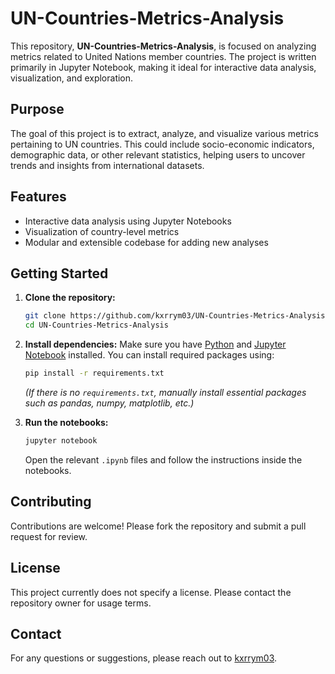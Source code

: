 # UN-Countries-Metrics-Analysis

This repository, **UN-Countries-Metrics-Analysis**, is focused on analyzing metrics related to United Nations member countries. The project is written primarily in Jupyter Notebook, making it ideal for interactive data analysis, visualization, and exploration.

## Purpose

The goal of this project is to extract, analyze, and visualize various metrics pertaining to UN countries. This could include socio-economic indicators, demographic data, or other relevant statistics, helping users to uncover trends and insights from international datasets.

## Features

- Interactive data analysis using Jupyter Notebooks
- Visualization of country-level metrics
- Modular and extensible codebase for adding new analyses

## Getting Started

1. **Clone the repository:**
   ```bash
   git clone https://github.com/kxrrym03/UN-Countries-Metrics-Analysis.git
   cd UN-Countries-Metrics-Analysis
   ```

2. **Install dependencies:**
   Make sure you have [Python](https://www.python.org/) and [Jupyter Notebook](https://jupyter.org/) installed. You can install required packages using:
   ```bash
   pip install -r requirements.txt
   ```
   *(If there is no `requirements.txt`, manually install essential packages such as pandas, numpy, matplotlib, etc.)*

3. **Run the notebooks:**
   ```bash
   jupyter notebook
   ```
   Open the relevant `.ipynb` files and follow the instructions inside the notebooks.

## Contributing

Contributions are welcome! Please fork the repository and submit a pull request for review.

## License

This project currently does not specify a license. Please contact the repository owner for usage terms.

## Contact

For any questions or suggestions, please reach out to [kxrrym03](https://github.com/kxrrym03).
